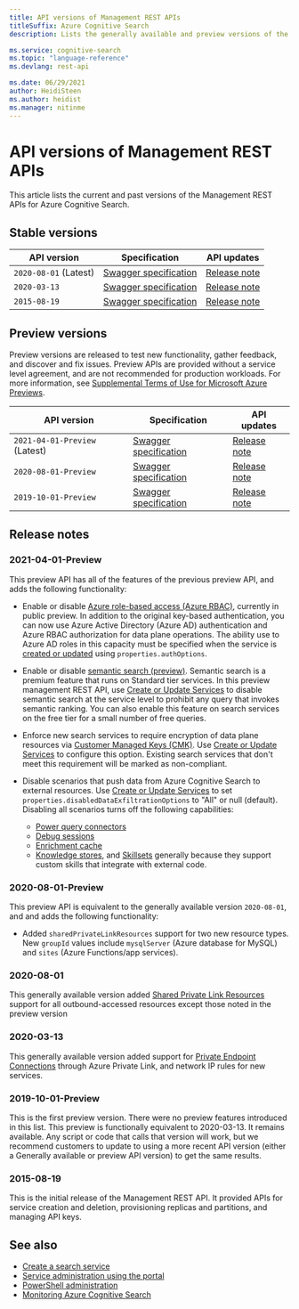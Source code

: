```yaml
---
title: API versions of Management REST APIs 
titleSuffix: Azure Cognitive Search
description: Lists the generally available and preview versions of the management REST APIs for Azure Cognitive Search.

ms.service: cognitive-search
ms.topic: "language-reference"
ms.devlang: rest-api

ms.date: 06/29/2021
author: HeidiSteen
ms.author: heidist
ms.manager: nitinme
---
```


# API versions of Management REST APIs

This article lists the current and past versions of the Management REST APIs for Azure Cognitive Search.

## Stable versions

| API version | Specification | API updates |
|---------|---------------|-----------------|
| `2020-08-01` (Latest) | [Swagger specification](https://github.com/Azure/azure-rest-api-specs/tree/master/specification/search/resource-manager/Microsoft.Search/stable/2020-08-01) |  [Release note](#2020-08-01) |
| `2020-03-13` | [Swagger specification](https://github.com/Azure/azure-rest-api-specs/tree/master/specification/search/resource-manager/Microsoft.Search/stable/2020-03-13) | [Release note](#2020-03-13) |
| `2015-08-19` | [Swagger specification](https://github.com/Azure/azure-rest-api-specs/tree/master/specification/search/resource-manager/Microsoft.Search/stable/2015-08-19) |  [Release note](#2015-08-19) |

## Preview versions

Preview versions are released to test new functionality, gather feedback, and discover and fix issues. Preview APIs are provided without a service level agreement, and are not recommended for production workloads. For more information, see [Supplemental Terms of Use for Microsoft Azure Previews](https://azure.microsoft.com/support/legal/preview-supplemental-terms/).

| API version | Specification | API updates |
|---------|---------------|-----------------|
| `2021-04-01-Preview` (Latest) | [Swagger specification](https://github.com/Azure/azure-rest-api-specs/tree/master/specification/search/resource-manager/Microsoft.Search/preview/2021-04-01-preview) | [Release note](#2021-04-01-Preview) |
| `2020-08-01-Preview` | [Swagger specification](https://github.com/Azure/azure-rest-api-specs/tree/master/specification/search/resource-manager/Microsoft.Search/preview/2020-08-01-preview) | [Release note](#2020-08-01-Preview) |
| `2019-10-01-Preview` | [Swagger specification](https://github.com/Azure/azure-rest-api-specs/tree/master/specification/search/resource-manager/Microsoft.Search/preview/2019-10-01-preview) | [Release note](#2019-10-01-Preview) |  

## Release notes

<a name="2021-04-01-Preview"></a>

### 2021-04-01-Preview

This preview API has all of the features of the previous preview API, and adds the following functionality:

+ Enable or disable [Azure role-based access (Azure RBAC)](/azure/search/search-security-rbac), currently in public preview. In addition to the original key-based authentication, you can now use Azure Active Directory (Azure AD) authentication and Azure RBAC authorization for data plane operations. The ability use to Azure AD roles in this capacity must be specified when the service is [created or updated](/rest/api/searchmanagement/2021-04-01-preview/services/create-or-update) using `properties.authOptions`.

+ Enable or disable [semantic search (preview)](/azure/search/semantic-search-overview). Semantic search is a premium feature that runs on Standard tier services. In this preview management REST API, use [Create or Update Services](/rest/api/searchmanagement/2021-04-01-preview/services/create-or-update) to disable semantic search at the service level to prohibit any query that invokes semantic ranking. You can also enable this feature on search services on the free tier for a small number of free queries.

+ Enforce new search services to require encryption of data plane resources via [Customer Managed Keys (CMK)](/azure/search/search-security-manage-encryption-keys). Use [Create or Update Services](/rest/api/searchmanagement/2021-04-01-preview/services/create-or-update) to configure this option. Existing search services that don't meet this requirement will be marked as non-compliant.

+ Disable scenarios that push data from Azure Cognitive Search to external resources. Use [Create or Update Services](/rest/api/searchmanagement/2021-04-01-preview/services/create-or-update) to set `properties.disabledDataExfiltrationOptions` to "All" or null (default). Disabling all scenarios turns off the following capabilities:

  + [Power query connectors](/azure/search/search-how-to-index-power-query-data-sources)
  + [Debug sessions](/azure/search/cognitive-search-debug-session)
  + [Enrichment cache](/azure/search/search-howto-incremental-index)
  + [Knowledge stores](/azure/search/knowledge-store-concept-intro), and [Skillsets](/azure/search/cognitive-search-working-with-skillsets) generally because they support custom skills that integrate with external code.

<a name="2020-08-01-Preview"></a>

### 2020-08-01-Preview

This preview API is equivalent to the generally available version `2020-08-01`, and and adds the following functionality:

+ Added `sharedPrivateLinkResources` support for two new resource types. New `groupId` values include `mysqlServer` (Azure database for MySQL) and `sites` (Azure Functions/app services).

<a name="2020-08-01"></a>

### 2020-08-01

This generally available version added [Shared Private Link Resources](/rest/api/searchmanagement/2020-08-01/shared-private-link-resources) support for all outbound-accessed resources except those noted in the preview version

<a name="2020-03-13"></a>

### 2020-03-13

This generally available version added support for [Private Endpoint Connections](/rest/api/searchmanagement/2020-08-01/private-endpoint-connections) through Azure Private Link, and network IP rules for new services.

<a name="2019-10-01-Preview"></a>

### 2019-10-01-Preview

This is the first preview version. There were no preview features introduced in this list. This preview is functionally equivalent to 2020-03-13. It remains available. Any script or code that calls that version will work, but we recommend customers to update to using a more recent API version (either a Generally available or preview API version) to get the same results.

<a name="2015-08-19"></a>

### 2015-08-19

This is the initial release of the Management REST API. It provided APIs for service creation and deletion, provisioning replicas and partitions, and managing API keys.

## See also

+ [Create a search service](/azure/search/search-create-service-portal)
+ [Service administration using the portal](/azure/search/search-manage)
+ [PowerShell administration](/azure/search/search-manage-powershell)
+ [Monitoring Azure Cognitive Search](/azure/search/search-monitor-usage)
